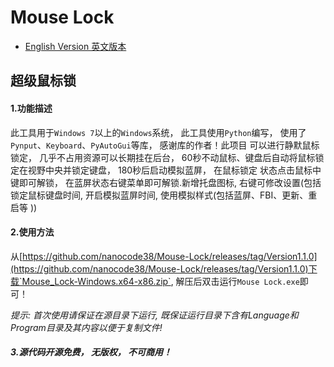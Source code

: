 # Mouse Lock
- [English Version 英文版本](.\README.md)
## 超级鼠标锁

#### 1.功能描述
此工具用于`Windows 7`以上的`Windows`系统， 此工具使用`Python`编写， 使用了`Pynput`、`Keyboard`、`PyAutoGui`等库， 感谢库的作者！此项目
可以进行静默鼠标锁定， 几乎不占用资源可以长期挂在后台， 60秒不动鼠标、键盘后自动将鼠标锁定在视野中央并锁定键盘， 180秒后启动模拟蓝屏， 在鼠标锁定
状态点击鼠标中键即可解锁， 在蓝屏状态右键菜单即可解锁.新增托盘图标, 右键可修改设置(包括锁定鼠标键盘时间, 开启模拟蓝屏时间, 使用模拟样式(包括蓝屏、FBI、更新、重启等
))

#### 2.使用方法
从[https://github.com/nanocode38/Mouse-Lock/releases/tag/Version1.1.0](https://github.com/nanocode38/Mouse-Lock/releases/tag/Version1.1.0)下载`Mouse_Lock-Windows.x64-x86.zip`, 解压后双击运行`Mouse Lock.exe`即可！

*提示: 首次使用请保证在源目录下运行, 既保证运行目录下含有Language和Program目录及其内容以便于复制文件!*

##### 3.源代码开源免费， 无版权， 不可商用！